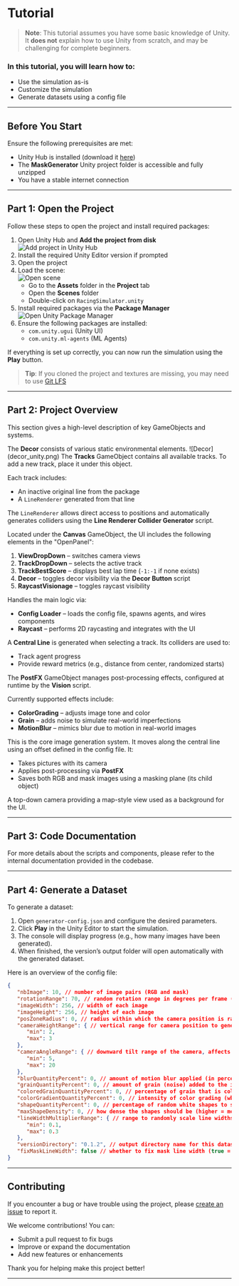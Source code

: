 # Tutorial

> **Note**: This tutorial assumes you have some basic knowledge of Unity.  
> It **does not** explain how to use Unity from scratch, and may be challenging for complete beginners.

### In this tutorial, you will learn how to:

- Use the simulation as-is
- Customize the simulation
- Generate datasets using a config file

---

## Before You Start

Ensure the following prerequisites are met:

- Unity Hub is installed (download it [here](https://unity.com/download))
- The **MaskGenerator** Unity project folder is accessible and fully unzipped
- You have a stable internet connection

---

## Part 1: Open the Project

Follow these steps to open the project and install required packages:

1. Open Unity Hub and **Add the project from disk**  
   ![Add project in Unity Hub](add_in_hub.png)
2. Install the required Unity Editor version if prompted
3. Open the project
4. Load the scene:  
   ![Open scene](open_scene_racingsimulator.png)
    - Go to the **Assets** folder in the **Project** tab
    - Open the **Scenes** folder
    - Double-click on `RacingSimulator.unity`
5. Install required packages via the **Package Manager**  
   ![Open Unity Package Manager](package_manager_unity.png)
6. Ensure the following packages are installed:
    - `com.unity.ugui` (Unity UI)
    - `com.unity.ml-agents` (ML Agents)

If everything is set up correctly, you can now run the simulation using the **Play** button.

> **Tip**: If you cloned the project and textures are missing, you may need to use [Git LFS](https://git-lfs.com/)

---

## Part 2: Project Overview

This section gives a high-level description of key GameObjects and systems.

<deflist collapsible="true">

<def title="Decor" default-state="collapsed">
The <b>Decor</b> consists of various static environmental elements.  
![Decor](decor_unity.png)
</def>

<def title="Tracks" default-state="collapsed">
The <b>Tracks</b> GameObject contains all available tracks.  
To add a new track, place it under this object.

Each track includes:

- An inactive original line from the package
- A `LineRenderer` generated from that line

The `LineRenderer` allows direct access to positions and automatically generates colliders using the <b>Line Renderer Collider Generator</b> script.
</def>

<def title="UI" default-state="collapsed">
Located under the <b>Canvas</b> GameObject, the UI includes the following elements in the "OpenPanel":

1. <b>ViewDropDown</b> – switches camera views  
2. <b>TrackDropDown</b> – selects the active track  
3. <b>TrackBestScore</b> – displays best lap time (`-1:-1` if none exists)  
4. <b>Decor</b> – toggles decor visibility via the <b>Decor Button</b> script  
5. <b>RaycastVisionage</b> – toggles raycast visibility
</def>

<def title="Game Manager" default-state="collapsed">
Handles the main logic via:

- <b>Config Loader</b> – loads the config file, spawns agents, and wires components  
- <b>Raycast</b> – performs 2D raycasting and integrates with the UI
</def>

<def title="Central Line" default-state="collapsed">
A <b>Central Line</b> is generated when selecting a track.  
Its colliders are used to:

- Track agent progress
- Provide reward metrics (e.g., distance from center, randomized starts)
</def>

<def title="Post Processing" default-state="collapsed">
The <b>PostFX</b> GameObject manages post-processing effects, configured at runtime by the <b>Vision</b> script.

Currently supported effects include:

- <b>ColorGrading</b> – adjusts image tone and color  
- <b>Grain</b> – adds noise to simulate real-world imperfections  
- <b>MotionBlur</b> – mimics blur due to motion in real-world images
</def>

<def title="Vision" default-state="collapsed">
This is the core image generation system. It moves along the central line using an offset defined in the config file.  
It:

- Takes pictures with its camera
- Applies post-processing via <b>PostFX</b>
- Saves both RGB and mask images using a masking plane (its child object)
</def>

<def title="Camera" default-state="collapsed">
A top-down camera providing a map-style view used as a background for the UI.
</def>

</deflist>

---

## Part 3: Code Documentation

For more details about the scripts and components, please refer to the internal documentation provided in the codebase.

---

## Part 4: Generate a Dataset

To generate a dataset:

1. Open `generator-config.json` and configure the desired parameters.
2. Click **Play** in the Unity Editor to start the simulation.
3. The console will display progress (e.g., how many images have been generated).
4. When finished, the version’s output folder will open automatically with the generated dataset.

Here is an overview of the config file:

```json
{
   "nbImage": 10, // number of image pairs (RGB and mask)
   "rotationRange": 70, // random rotation range in degrees per frame (e.g., -70° to 70°), to avoid identical directions
   "imageWidth": 256, // width of each image
   "imageHeight": 256, // height of each image
   "posZoneRadius": 0, // radius within which the camera position is randomly offset to avoid always being centered
   "cameraHeightRange": { // vertical range for camera position to generalize perspectives
      "min": 2,
      "max": 3
   },
   "cameraAngleRange": { // downward tilt range of the camera, affects line appearance and position
      "min": 5,
      "max": 20
   },
   "blurQuantityPercent": 0, // amount of motion blur applied (in percent)
   "grainQuantityPercent": 0, // amount of grain (noise) added to the image
   "coloredGrainQuantityPercent": 0, // percentage of grain that is colored (e.g., 50% grain, 50% colored = 25% of images with colored grain)
   "colorGradientQuantityPercent": 0, // intensity of color grading (whitening/lighting effects)
   "shapeQuantityPercent": 0, // percentage of random white shapes to simulate light patterns on the ground
   "maxShapeDensity": 0, // how dense the shapes should be (higher = more shapes)
   "lineWidthMultiplierRange": { // range to randomly scale line widths per frame
      "min": 0.1,
      "max": 0.3
   },
   "versionDirectory": "0.1.2", // output directory name for this dataset version
   "fixMaskLineWidth": false // whether to fix mask line width (true = constant size; helps model learn consistent features)
}
```

---

## Contributing

If you encounter a bug or have trouble using the project, please [create an issue](#) to report it.

We welcome contributions! You can:

- Submit a pull request to fix bugs
- Improve or expand the documentation
- Add new features or enhancements

Thank you for helping make this project better!

---